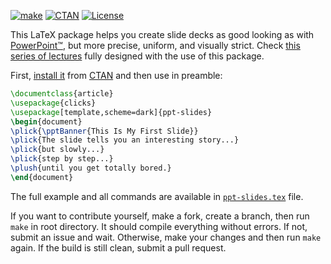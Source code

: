 [![make](https://github.com/yegor256/ppt-slides/actions/workflows/latexmk.yml/badge.svg)](https://github.com/yegor256/ppt-slides/actions/workflows/latexmk.yml)
[![CTAN](https://img.shields.io/ctan/v/ppt-slides)](https://ctan.org/pkg/ppt-slides)
[![License](https://img.shields.io/badge/license-MIT-green.svg)](https://github.com/yegor256/ppt-slides/blob/master/LICENSE.txt)

This LaTeX package helps you create slide decks as good looking
as with [PowerPoint™](https://en.wikipedia.org/wiki/Microsoft_PowerPoint),
but more precise, uniform, and visually strict.
Check [this series of lectures](https://github.com/yegor256/ssd16)
fully designed with the use of this package.

First, [install it](https://en.wikibooks.org/wiki/LaTeX/Installing_Extra_Packages)
from [CTAN](https://ctan.org/pkg/ppt-slides)
and then use in preamble:

```tex
\documentclass{article}
\usepackage{clicks}
\usepackage[template,scheme=dark]{ppt-slides}
\begin{document}
\plick{\pptBanner{This Is My First Slide}}
\plick{The slide tells you an interesting story...}
\plick{but slowly...}
\plick{step by step...}
\plush{until you get totally bored.}
\end{document}
```

The full example and all commands are available in
[`ppt-slides.tex`](https://github.com/yegor256/ppt-slides/blob/master/ppt-slides.tex) file.

If you want to contribute yourself, make a fork, create a branch,
then run `make` in root directory.
It should compile everything without errors. If not, submit an issue and wait.
Otherwise, make your changes and then run `make` again. If the build is
still clean, submit a pull request.
